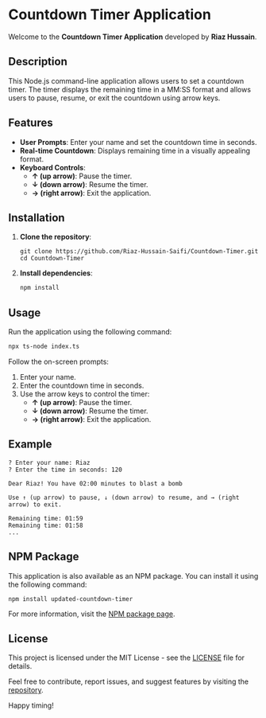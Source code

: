 
# Countdown Timer Application

Welcome to the **Countdown Timer Application** developed by **Riaz Hussain**.

## Description

This Node.js command-line application allows users to set a countdown timer. The timer displays the remaining time in a MM:SS format and allows users to pause, resume, or exit the countdown using arrow keys.

## Features

- **User Prompts**: Enter your name and set the countdown time in seconds.
- **Real-time Countdown**: Displays remaining time in a visually appealing format.
- **Keyboard Controls**: 
  - **↑ (up arrow)**: Pause the timer.
  - **↓ (down arrow)**: Resume the timer.
  - **→ (right arrow)**: Exit the application.

## Installation

1. **Clone the repository**:
    ```repo
    git clone https://github.com/Riaz-Hussain-Saifi/Countdown-Timer.git
    cd Countdown-Timer
    ```

2. **Install dependencies**:
    ```sh
    npm install
    ```

## Usage

Run the application using the following command:

```sh
npx ts-node index.ts
```

Follow the on-screen prompts:

1. Enter your name.
2. Enter the countdown time in seconds.
3. Use the arrow keys to control the timer:
   - **↑ (up arrow)**: Pause the timer.
   - **↓ (down arrow)**: Resume the timer.
   - **→ (right arrow)**: Exit the application.

## Example

```Demo
? Enter your name: Riaz
? Enter the time in seconds: 120

Dear Riaz! You have 02:00 minutes to blast a bomb

Use ↑ (up arrow) to pause, ↓ (down arrow) to resume, and → (right arrow) to exit.

Remaining time: 01:59
Remaining time: 01:58
...
```

## NPM Package

This application is also available as an NPM package. You can install it using the following command:

```npm package
npm install updated-countdown-timer
```

For more information, visit the [NPM package page](https://www.npmjs.com/package/updated-countdown-timer).

## License

This project is licensed under the MIT License - see the [LICENSE](LICENSE) file for details.

Feel free to contribute, report issues, and suggest features by visiting the [repository](https://github.com/Riaz-Hussain-Saifi/Countdown-Timer).

Happy timing!
